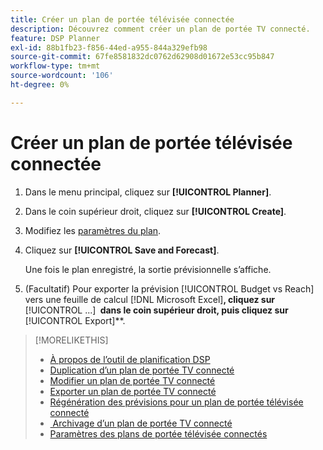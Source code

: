 ```yaml
---
title: Créer un plan de portée télévisée connectée
description: Découvrez comment créer un plan de portée TV connecté.
feature: DSP Planner
exl-id: 88b1fb23-f856-44ed-a955-844a329efb98
source-git-commit: 67fe8581832dc0762d62908d01672e53cc95b847
workflow-type: tm+mt
source-wordcount: '106'
ht-degree: 0%

---
```


# Créer un plan de portée télévisée connectée

1. Dans le menu principal, cliquez sur **[!UICONTROL Planner]**.

1. Dans le coin supérieur droit, cliquez sur **[!UICONTROL Create]**.

1. Modifiez les [paramètres du plan](planner-settings.md).

1. Cliquez sur **[!UICONTROL Save and Forecast]**.

   Une fois le plan enregistré, la sortie prévisionnelle s’affiche.

1. (Facultatif) Pour exporter la prévision [!UICONTROL Budget vs Reach] vers une feuille de calcul [!DNL Microsoft Excel]&#x200B;**, cliquez sur &#x200B;** [!UICONTROL ...] **&#x200B; dans le coin supérieur droit, puis cliquez sur &#x200B;** [!UICONTROL Export]**.

>[!MORELIKETHIS]
>
>* [À propos de l’outil de planification DSP](planner-about.md)
>* [Duplication d’un plan de portée TV connecté](planner-duplicate.md)
>* [Modifier un plan de portée TV connecté](planner-edit.md)
>* [Exporter un plan de portée TV connecté](planner-export.md)
>* [Régénération des prévisions pour un plan de portée télévisée connecté](planner-forecast.md)
>* [&#x200B; Archivage d’un plan de portée TV connecté](planner-archive.md)
>* [Paramètres des plans de portée télévisée connectés](planner-settings.md)
